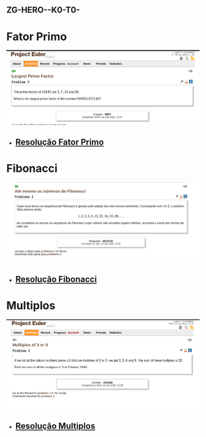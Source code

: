 ## ZG-HERO--K0-T0-

# Fator Primo
![FatorPrimo](https://github.com/jhonApk/ZG-HERO--K0-T0-/blob/main/imagens/FatorPrimo.png)

- ## [Resolução Fator Primo](https://github.com/jhonApk/ZG-HERO--K0-T0-/blob/main/src/FatorPrimo.kt)

# Fibonacci
![Fibonacci](https://github.com/jhonApk/ZG-HERO--K0-T0-/blob/main/imagens/Fibonacci.png)
- ## [Resolução Fibonacci](https://github.com/jhonApk/ZG-HERO--K0-T0-/blob/main/src/Fibonacci.kt)

# Multiplos
![Multiplos3_5](https://github.com/jhonApk/ZG-HERO--K0-T0-/blob/main/imagens/Multiplo3_5.png)
- ## [Resolução Multiplos](https://github.com/jhonApk/ZG-HERO--K0-T0-/blob/main/src/Multiplo_3_5.kt)
